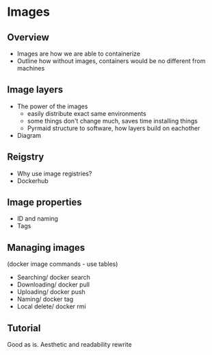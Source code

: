 # Images

## Overview
- Images are how we are able to containerize
- Outline how without images, containers would be no different from machines

## Image layers
- The power of the images
    - easily distribute exact same environments
    - some things don't change much, saves time installing things
    - Pyrmaid structure to software, how layers build on eachother
- Diagram

## Reigstry
- Why use image registries?
- Dockerhub

## Image properties
- ID and naming
- Tags

## Managing images
(docker image commands - use tables)
- Searching/ docker search
- Downloading/ docker pull
- Uploading/ docker push
- Naming/ docker tag
- Local delete/ docker rmi

## Tutorial
Good as is. Aesthetic and readability rewrite